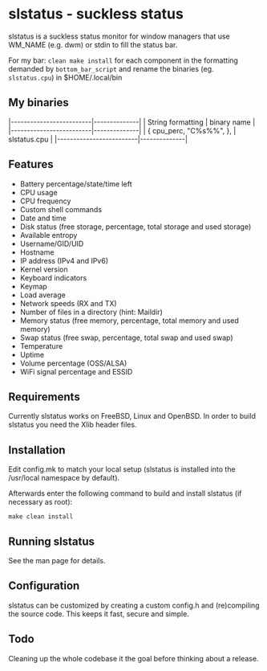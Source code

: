 slstatus - suckless status
==========================
slstatus is a suckless status monitor for window managers that use WM_NAME
(e.g. dwm) or stdin to fill the status bar.

For my bar:
`clean make install` for each component in the formatting demanded by `bottom_bar_script` and rename the binaries (eg. `slstatus.cpu`) in $HOME/.local/bin

## My binaries
|-------------------------|--------------|
| String formatting       | binary name  |
|-------------------------|--------------|
| { cpu_perc, "C%s%%", }, | slstatus.cpu |
|-------------------------|--------------|

Features
--------
- Battery percentage/state/time left
- CPU usage
- CPU frequency
- Custom shell commands
- Date and time
- Disk status (free storage, percentage, total storage and used storage)
- Available entropy
- Username/GID/UID
- Hostname
- IP address (IPv4 and IPv6)
- Kernel version
- Keyboard indicators
- Keymap
- Load average
- Network speeds (RX and TX)
- Number of files in a directory (hint: Maildir)
- Memory status (free memory, percentage, total memory and used memory)
- Swap status (free swap, percentage, total swap and used swap)
- Temperature
- Uptime
- Volume percentage (OSS/ALSA)
- WiFi signal percentage and ESSID


Requirements
------------
Currently slstatus works on FreeBSD, Linux and OpenBSD.
In order to build slstatus you need the Xlib header files.


Installation
------------
Edit config.mk to match your local setup (slstatus is installed into the
/usr/local namespace by default).

Afterwards enter the following command to build and install slstatus (if
necessary as root):

    make clean install


Running slstatus
----------------
See the man page for details.


Configuration
-------------
slstatus can be customized by creating a custom config.h and (re)compiling the
source code. This keeps it fast, secure and simple.


Todo
----
Cleaning up the whole codebase it the goal before thinking about a release.
